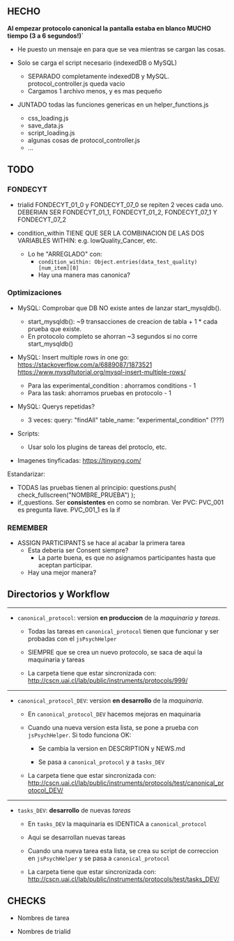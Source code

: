 ## HECHO


**Al empezar protocolo canonical la pantalla estaba en blanco MUCHO tiempo (3 a 6 segundos!)`**

- He puesto un mensaje en <span id="text_input_uid"> para que se vea mientras se cargan las cosas.

- Solo se carga el script necesario (indexedDB o MySQL)
    - SEPARADO completamente indexedDB y MySQL. protocol_controller.js queda vacio
    - Cargamos 1 archivo menos, y es mas pequeño
  
- JUNTADO todas las funciones genericas en un helper_functions.js
  - css_loading.js
  - save_data.js
  - script_loading.js
  - algunas cosas de protocol_controller.js
  - ...


## TODO

### FONDECYT

- trialid FONDECYT_01_0 y FONDECYT_07_0 se repiten 2 veces cada uno. DEBERIAN SER FONDECYT_01_1, FONDECYT_01_2, FONDECYT_07_1 Y FONDECYT_07_2

- condition_within TIENE QUE SER LA COMBINACION DE LAS DOS VARIABLES WITHIN: e.g. lowQuality_Cancer, etc.
  + Lo he "ARREGLADO" con:
      + `condition_within: Object.entries(data_test_quality)[num_item][0]`
      + Hay una manera mas canonica?



### Optimizaciones

- MySQL: Comprobar que DB NO existe antes de lanzar start_mysqldb(). 
  - start_mysqldb(): ~9 transacciones de creacion de tabla + 1 * cada prueba que existe.
  - En protocolo completo se ahorran ~3 segundos si no corre start_mysqldb()
  
- MySQL: Insert multiple rows in one go: https://stackoverflow.com/a/6889087/1873521 https://www.mysqltutorial.org/mysql-insert-multiple-rows/
  - Para las experimental_condition : ahorramos conditions - 1
  - Para las task: ahorramos pruebas en protocolo - 1
  
- MySQL: Querys repetidas?
  - 3 veces: query: "findAll" table_name: "experimental_condition" (???)
  
- Scripts: 
  + Usar solo los plugins de tareas del protoclo, etc.
    
- Imagenes tinyficadas: https://tinypng.com/



Estandarizar: 

- TODAS las pruebas tienen al principio: questions.push( check_fullscreen("NOMBRE_PRUEBA") );
- if_questions. Ser **consistentes** en como se nombran. Ver PVC: PVC_001 es pregunta llave. PVC_001_1 es la if




### REMEMBER

- ASSIGN PARTICIPANTS se hace al acabar la primera tarea
  - Esta deberia ser Consent siempre? 
    - La parte buena, es que no asignamos participantes hasta que aceptan participar.
  - Hay una mejor manera?



## Directorios y Workflow


---

- `canonical_protocol`: version **en produccion** de la *maquinaria y tareas*.

  + Todas las tareas en `canonical_protocol` tienen que funcionar y ser probadas con el `jsPsychHelper`  

  + SIEMPRE que se crea un nuevo protocolo, se saca de aqui la maquinaria y tareas

  + La carpeta tiene que estar sincronizada con: http://cscn.uai.cl/lab/public/instruments/protocols/999/  


---

- `canonical_protocol_DEV`: version **en desarrollo** de la *maquinaria*.

  + En `canonical_protocol_DEV` hacemos mejoras en maquinaria

  + Cuando una nueva version esta lista, se pone a prueba con `jsPsychHelper`. Si todo funciona OK:

    + Se cambia la version en DESCRIPTION y NEWS.md

    + Se pasa a `canonical_protocol` y a `tasks_DEV`

  + La carpeta tiene que estar sincronizada con: http://cscn.uai.cl/lab/public/instruments/protocols/test/canonical_protocol_DEV/  


---

- `tasks_DEV`: **desarrollo** de nuevas *tareas*

  + En `tasks_DEV` la maquinaria es IDENTICA a `canonical_protocol`

  + Aqui se desarrollan nuevas tareas

  + Cuando una nueva tarea esta lista, se crea su script de correccion en `jsPsychHelper` y se pasa a `canonical_protocol`

  + La carpeta tiene que estar sincronizada con: http://cscn.uai.cl/lab/public/instruments/protocols/test/tasks_DEV/  



## CHECKS

- Nombres de tarea

- Nombres de trialid 

